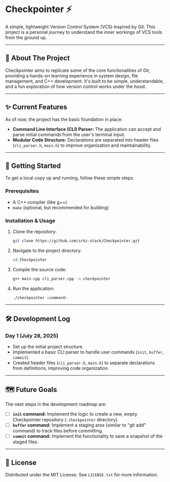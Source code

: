 # Checkpointer ⚡

A simple, lightweight Version Control System (VCS) inspired by Git. This project is a personal journey to understand the inner workings of VCS tools from the ground up.

---

## 🎯 About The Project

Checkpointer aims to replicate some of the core functionalities of Git, providing a hands-on learning experience in system design, file management, and C++ development. It's built to be simple, understandable, and a fun exploration of how version control works under the hood.

---

## ✨ Current Features

As of now, the project has the basic foundation in place:

* **Command Line Interface (CLI) Parser:** The application can accept and parse initial commands from the user's terminal input.
* **Modular Code Structure:** Declarations are separated into header files (`cli_parser.h`, `main.h`) to improve organization and maintainability.

---

## 🚀 Getting Started

To get a local copy up and running, follow these simple steps.

### Prerequisites

* A C++ compiler (like g++)
* `make` (optional, but recommended for building)

### Installation & Usage

1.  Clone the repository:
    ```sh
    git clone https://github.com/srkz-stack/Checkpointer.git
    ```
2.  Navigate to the project directory:
    ```sh
    cd Checkpointer
    ```
3.  Compile the source code:
    ```sh
    g++ main.cpp cli_parser.cpp -o checkpointer
    ```
4.  Run the application:
    ```sh
    ./checkpointer <command>
    ```

---

## 🛠️ Development Log

### Day 1 (July 28, 2025)
* Set up the initial project structure.
* Implemented a basic CLI parser to handle user commands (`init`, `buffer`, `commit`).
* Created header files (`cli_parser.h`, `main.h`) to separate declarations from definitions, improving code organization.

---

## 🗺️ Future Goals

The next steps in the development roadmap are:

* [ ] **`init` command:** Implement the logic to create a new, empty Checkpointer repository (`.checkpointer` directory).
* [ ] **`buffer` command:** Implement a staging area (similar to "git add" command) to track files before committing.
* [ ] **`commit` command:** Implement the functionality to save a snapshot of the staged files.

---

## 📄 License

Distributed under the MIT License. See `LICENSE.txt` for more information.
